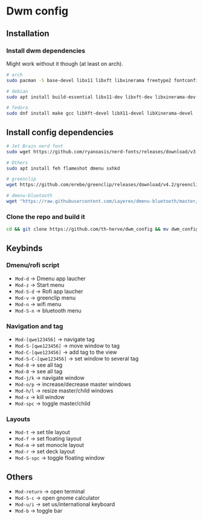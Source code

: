 # Dwm config
## Installation

### Install dwm dependencies

Might work without it though (at least on arch).

```bash
# arch
sudo pacman -S base-devel libx11 libxft libxinerama freetype2 fontconfig

# debian
sudo apt install build-essential libx11-dev libxft-dev libxinerama-dev libfreetype6-dev libfontconfig1-dev

# fedora
sudo dnf install make gcc libXft-devel libX11-devel libXinerama-devel
```
## Install config dependencies

```bash
# Jet Brain nerd font
sudo wget https://github.com/ryanoasis/nerd-fonts/releases/download/v3.1.1/JetBrainsMono.zip && sudo unzip JetBrainsMono.zip -d /usr/share/fonts && rm -f JetBrainsMono.zip

# Others
sudo apt install feh flameshot dmenu sxhkd

# greenclip
wget https://github.com/erebe/greenclip/releases/download/v4.2/greenclip && sudo mv greenclip /usr/local/bin/

# dmenu-bluetooth
wget "https://raw.githubusercontent.com/Layerex/dmenu-bluetooth/master/dmenu-bluetooth" && sudo install dmenu-bluetooth /usr/local/bin
```
### Clone the repo and build it

```bash
cd && git clone https://github.com/th-herve/dwm_config && mv dwm_config .dwm && cd .dwm && sudo ./make.sh
```

## Keybinds

### Dmenu/rofi script

- `Mod-d` -> Dmenu app laucher
- `Mod-z` -> Start menu
- `Mod-S-d` -> Rofi app laucher
- `Mod-v` -> greenclip menu
- `Mod-n` -> wifi menu
- `Mod-S-n` -> bluetooth menu

### Navigation and tag
 
- `Mod-[qwe123456]` -> navigate tag
- `Mod-S-[qwe123456]` -> move window to tag
- `Mod-C-[qwe123456]` -> add tag to the view
- `Mod-S-C-[qwe123456]` -> set window to several tag
- `Mod-0` -> see all tag
- `Mod-0` -> see all tag
- `Mod-j/k` -> navigate window
- `Mod-o/p` -> increase/decrease master windows
- `Mod-h/l` -> resize master/child windows
- `Mod-x` -> kill window
- `Mod-spc` -> toggle master/child
 
### Layouts

- `Mod-t` -> set tile layout
- `Mod-f` -> set floating layout
- `Mod-m` -> set monocle layout
- `Mod-r` -> set deck layout
- `Mod-S-spc` -> toggle floating window

## Others

- `Mod-return` -> open terminal
- `Mod-S-c` -> open gnome calculator
- `Mod-u/i` -> set us/international keyboard
- `Mod-b` -> toggle bar
